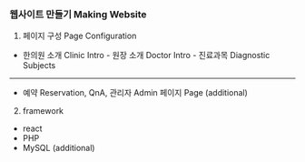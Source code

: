 ### 웹사이트 만들기 Making Website

1. 페이지 구성 Page Configuration
* 한의원 소개 Clinic Intro - 원장 소개 Doctor Intro - 진료과목 Diagnostic Subjects
***
* 예약 Reservation, QnA, 관리자 Admin 페이지 Page (additional)

2. framework
* react
* PHP
* MySQL (additional)
